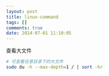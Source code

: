 ```yaml
---
layout: post
title: linux-command
tags: []
comments: true
date: 2024-07-01 11:10:05
---
```


查看大文件

```bash
# 可查看任意目录下的大文件
sudo du -h --max-depth=1 / | sort -hr
```